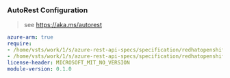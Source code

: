 ### AutoRest Configuration

> see https://aka.ms/autorest

``` yaml
azure-arm: true
require:
- /home/vsts/work/1/s/azure-rest-api-specs/specification/redhatopenshift/resource-manager/readme.md
- /home/vsts/work/1/s/azure-rest-api-specs/specification/redhatopenshift/resource-manager/readme.go.md
license-header: MICROSOFT_MIT_NO_VERSION
module-version: 0.1.0

```